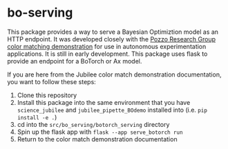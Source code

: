 # bo-serving

This package provides a way to serve a Bayesian Optimiztion model as an HTTP endpoint. It was developed closely with the [Pozzo Research Group color matching demonstration](https://github.com/pozzo-research-group/jubilee_pipette_BOdemo/tree/main) for use in autonomous experimentation applications. It is still in early development. This package uses flask to provide an endpoint for a BoTorch or Ax model. 

If you are here from the Jubilee color match demonstration documentation, you want to follow these steps:

1. Clone this repository 
2. Install this package into the same environment that you have `science_jubilee` and `jubilee_pipette_BOdemo` installed into (i.e. `pip install -e .`)
3. cd into the `src/bo_serving/botorch_serving` directory
4. Spin up the flask app with `flask --app serve_botorch run`
5. Return to the color match demonstration documentation 